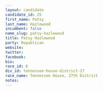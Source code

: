 ```yaml
---
layout: candidate
candidate_id: 25
first_name: Patsy
last_name: Hazlewood
incumbent: false
name_slug: patsy-hazlewood
title: Patsy Hazlewood
party: Republican
website: 
twitter: 
facebook: 
bio: 
race_id: 6
div_id: tennessee-house-district-27
race_name: Tennessee House, 27th District
notes: 
---
```

